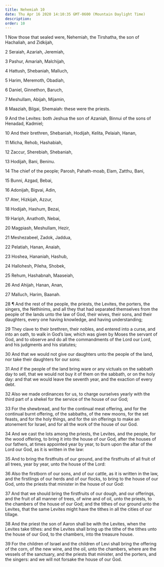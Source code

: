 ```yaml
---
title: Nehemiah 10
date: Thu Apr 16 2020 14:10:35 GMT-0600 (Mountain Daylight Time)
description: 
order: 10
---
```


<p>
  1 Now those that sealed were, Nehemiah, the Tirshatha, the son of Hachaliah,
  and Zidkijah,
</p>
<span></span>
<p>2 Seraiah, Azariah, Jeremiah,</p>
<p>3 Pashur, Amariah, Malchijah,</p>
<p>4 Hattush, Shebaniah, Malluch,</p>
<p>5 Harim, Meremoth, Obadiah,</p>
<p>6 Daniel, Ginnethon, Baruch,</p>
<p>7 Meshullam, Abijah, Mijamin,</p>
<p>8 Maaziah, Bilgai, Shemaiah: these were the priests.</p>
<p>
  9 And the Levites: both Jeshua the son of Azaniah, Binnui of the sons of
  Henadad, Kadmiel;
</p>
<p>10 And their brethren, Shebaniah, Hodijah, Kelita, Pelaiah, Hanan,</p>
<p>11 Micha, Rehob, Hashabiah,</p>
<p>12 Zaccur, Sherebiah, Shebaniah,</p>
<p>13 Hodijah, Bani, Beninu.</p>
<p>14 The chief of the people; Parosh, Pahath-moab, Elam, Zatthu, Bani,</p>
<p>15 Bunni, Azgad, Bebai,</p>
<p>16 Adonijah, Bigvai, Adin,</p>
<p>17 Ater, Hizkijah, Azzur,</p>
<p>18 Hodijah, Hashum, Bezai,</p>
<p>19 Hariph, Anathoth, Nebai,</p>
<p>20 Magpiash, Meshullam, Hezir,</p>
<p>21 Meshezabeel, Zadok, Jaddua,</p>
<p>22 Pelatiah, Hanan, Anaiah,</p>
<p>23 Hoshea, Hananiah, Hashub,</p>
<p>24 Hallohesh, Pileha, Shobek,</p>
<p>25 Rehum, Hashabnah, Maaseiah,</p>
<p>26 And Ahijah, Hanan, Anan,</p>
<p>27 Malluch, Harim, Baanah.</p>
<p>
  28 &#xB6; And the rest of the people, the priests, the Levites, the porters,
  the singers, the Nethinims, and all they that had separated themselves from
  the people of the lands unto the law of God, their wives, their sons, and
  their daughters, every one having knowledge, and having understanding;
</p>
<p>
  29 They clave to their brethren, their nobles, and entered into a curse, and
  into an oath, to walk in God&#x2019;s law, which was given by Moses the
  servant of God, and to observe and do all the commandments of the Lord our
  Lord, and his judgments and his statutes;
</p>
<p>
  30 And that we would not give our daughters unto the people of the land, nor
  take their daughters for our sons:
</p>
<p>
  31 And if the people of the land bring ware or any victuals on the sabbath day
  to sell, that we would not buy it of them on the sabbath, or on the holy day:
  and that we would leave the seventh year, and the exaction of every debt.
</p>
<p>
  32 Also we made ordinances for us, to charge ourselves yearly with the third
  part of a shekel for the service of the house of our God;
</p>
<p>
  33 For the shewbread, and for the continual meat offering, and for the
  continual burnt offering, of the sabbaths, of the new moons, for the set
  feasts, and for the holy things, and for the sin offerings to make an
  atonement for Israel, and for all the work of the house of our God.
</p>
<p>
  34 And we cast the lots among the priests, the Levites, and the people, for
  the wood offering, to bring it into the house of our God, after the houses of
  our fathers, at times appointed year by year, to burn upon the altar of the
  Lord our God, as it is written in the law:
</p>
<p>
  35 And to bring the firstfruits of our ground, and the firstfruits of all
  fruit of all trees, year by year, unto the house of the Lord:
</p>
<p>
  36 Also the firstborn of our sons, and of our cattle, as it is written in the
  law, and the firstlings of our herds and of our flocks, to bring to the house
  of our God, unto the priests that minister in the house of our God:
</p>
<p>
  37 And that we should bring the firstfruits of our dough, and our offerings,
  and the fruit of all manner of trees, of wine and of oil, unto the priests, to
  the chambers of the house of our God; and the tithes of our ground unto the
  Levites, that the same Levites might have the tithes in all the cities of our
  tillage.
</p>
<p>
  38 And the priest the son of Aaron shall be with the Levites, when the Levites
  take tithes: and the Levites shall bring up the tithe of the tithes unto the
  house of our God, to the chambers, into the treasure house.
</p>
<p>
  39 For the children of Israel and the children of Levi shall bring the
  offering of the corn, of the new wine, and the oil, unto the chambers, where
  are the vessels of the sanctuary, and the priests that minister, and the
  porters, and the singers: and we will not forsake the house of our God.
</p>
